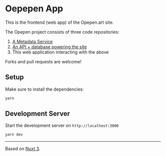 # Oepepen App

This is the frontend (web app) of the Opepen.art site.

The Opepen project consists of three code repositories:

1. [A Metadata Service](https://github.com/visualizevalue-dev/opepens-metadata-api)
2. [An API + database powering the site](https://github.com/visualizevalue-dev/opepen-api)
3. This web application interacting with the above

Forks and pull requests are welcome!

## Setup

Make sure to install the dependencies:

```bash
yarn
```

## Development Server

Start the development server on `http://localhost:3000`

```bash
yarn dev
```

---

Based on [Nuxt 3](https://nuxt.com/docs/getting-started/introduction).
